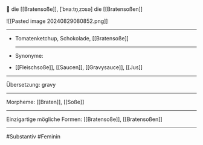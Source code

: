 🔴 die [[Bratensoße]], [ˈbʀaːtn̩ˌzɔsə]
die [[Bratensoßen]]

![[Pasted image 20240829080852.png]]

---

- Tomatenketchup, Schokolade, [[Bratensoße]]
- ***

  Synonyme:

- [[Fleischsoße]], [[Saucen]], [[Gravysauce]], [[Jus]]

---

Übersetzung: gravy

---

Morpheme:
[[Braten]], [[Soße]]

---

Einzigartige mögliche Formen: [[Bratensoße]], [[Bratensoßen]]

---

#Substantiv #Feminin
